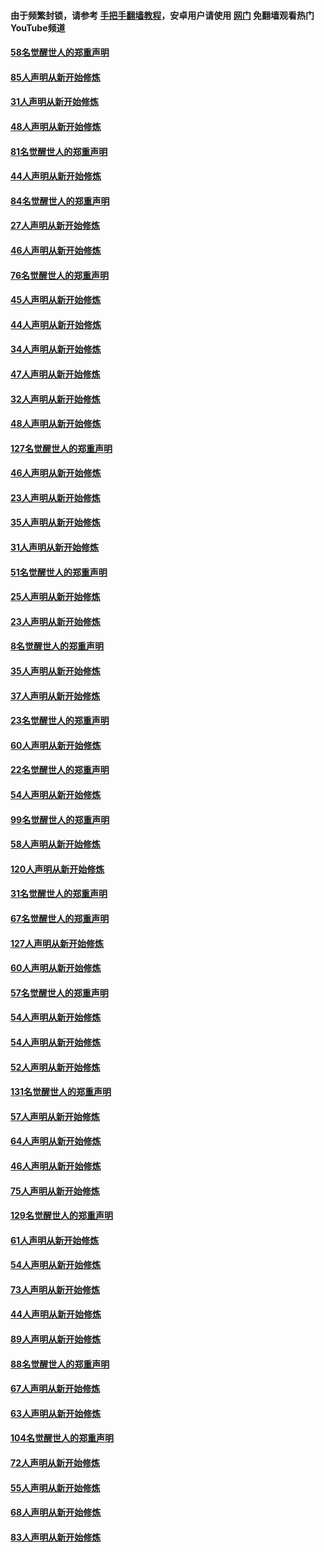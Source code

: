 #### 由于频繁封锁，请参考 [手把手翻墙教程](https://github.com/gfw-breaker/guides/wiki/)，安卓用户请使用 [网门](https://github.com/gfw-breaker/nogfw/blob/master/dl.md?t=03091300) 免翻墙观看热门YouTube频道 

#### [58名觉醒世人的郑重声明](../pages/91/421845.md?t=03091300) 

#### [85人声明从新开始修炼](../pages/91/421769.md?t=03091300) 

#### [31人声明从新开始修炼](../pages/91/421763.md?t=03091300) 

#### [48人声明从新开始修炼](../pages/91/421605.md?t=03091300) 

#### [81名觉醒世人的郑重声明](../pages/91/421656.md?t=03091300) 

#### [44人声明从新开始修炼](../pages/91/421544.md?t=03091300) 

#### [84名觉醒世人的郑重声明](../pages/91/421543.md?t=03091300) 

#### [27人声明从新开始修炼](../pages/91/421465.md?t=03091300) 

#### [46人声明从新开始修炼](../pages/91/421454.md?t=03091300) 

#### [76名觉醒世人的郑重声明](../pages/91/421453.md?t=03091300) 

#### [45人声明从新开始修炼](../pages/91/421452.md?t=03091300) 

#### [44人声明从新开始修炼](../pages/91/421422.md?t=03091300) 

#### [34人声明从新开始修炼](../pages/91/421322.md?t=03091300) 

#### [47人声明从新开始修炼](../pages/91/421264.md?t=03091300) 

#### [32人声明从新开始修炼](../pages/91/421225.md?t=03091300) 

#### [48人声明从新开始修炼](../pages/91/421202.md?t=03091300) 

#### [127名觉醒世人的郑重声明](../pages/91/421224.md?t=03091300) 

#### [46人声明从新开始修炼](../pages/91/421203.md?t=03091300) 

#### [23人声明从新开始修炼](../pages/91/421138.md?t=03091300) 

#### [35人声明从新开始修炼](../pages/91/421122.md?t=03091300) 

#### [31人声明从新开始修炼](../pages/91/421081.md?t=03091300) 

#### [51名觉醒世人的郑重声明](../pages/91/421080.md?t=03091300) 

#### [25人声明从新开始修炼](../pages/91/421020.md?t=03091300) 

#### [23人声明从新开始修炼](../pages/91/420884.md?t=03091300) 

#### [8名觉醒世人的郑重声明](../pages/91/420883.md?t=03091300) 

#### [35人声明从新开始修炼](../pages/91/420809.md?t=03091300) 

#### [37人声明从新开始修炼](../pages/91/420766.md?t=03091300) 

#### [23名觉醒世人的郑重声明](../pages/91/420765.md?t=03091300) 

#### [60人声明从新开始修炼](../pages/91/420727.md?t=03091300) 

#### [22名觉醒世人的郑重声明](../pages/91/420726.md?t=03091300) 

#### [54人声明从新开始修炼](../pages/91/420529.md?t=03091300) 

#### [99名觉醒世人的郑重声明](../pages/91/420528.md?t=03091300) 

#### [58人声明从新开始修炼](../pages/91/420198.md?t=03091300) 

#### [120人声明从新开始修炼](../pages/91/420141.md?t=03091300) 

#### [31名觉醒世人的郑重声明](../pages/91/420197.md?t=03091300) 

#### [67名觉醒世人的郑重声明](../pages/91/420140.md?t=03091300) 

#### [127人声明从新开始修炼](../pages/91/420082.md?t=03091300) 

#### [60人声明从新开始修炼](../pages/91/420081.md?t=03091300) 

#### [57名觉醒世人的郑重声明](../pages/91/420080.md?t=03091300) 

#### [54人声明从新开始修炼](../pages/91/419533.md?t=03091300) 

#### [54人声明从新开始修炼](../pages/91/419532.md?t=03091300) 

#### [52人声明从新开始修炼](../pages/91/419531.md?t=03091300) 

#### [131名觉醒世人的郑重声明](../pages/91/419530.md?t=03091300) 

#### [57人声明从新开始修炼](../pages/91/419430.md?t=03091300) 

#### [64人声明从新开始修炼](../pages/91/419429.md?t=03091300) 

#### [46人声明从新开始修炼](../pages/91/419428.md?t=03091300) 

#### [75人声明从新开始修炼](../pages/91/419427.md?t=03091300) 

#### [129名觉醒世人的郑重声明](../pages/91/419426.md?t=03091300) 

#### [61人声明从新开始修炼](../pages/91/419198.md?t=03091300) 

#### [54人声明从新开始修炼](../pages/91/419197.md?t=03091300) 

#### [73人声明从新开始修炼](../pages/91/419196.md?t=03091300) 

#### [44人声明从新开始修炼](../pages/91/419075.md?t=03091300) 

#### [89人声明从新开始修炼](../pages/91/419074.md?t=03091300) 

#### [88名觉醒世人的郑重声明](../pages/91/419195.md?t=03091300) 

#### [67人声明从新开始修炼](../pages/91/419073.md?t=03091300) 

#### [63人声明从新开始修炼](../pages/91/419072.md?t=03091300) 

#### [104名觉醒世人的郑重声明](../pages/91/419071.md?t=03091300) 

#### [72人声明从新开始修炼](../pages/91/418902.md?t=03091300) 

#### [55人声明从新开始修炼](../pages/91/418901.md?t=03091300) 

#### [68人声明从新开始修炼](../pages/91/418900.md?t=03091300) 

#### [83人声明从新开始修炼](../pages/91/418757.md?t=03091300) 

